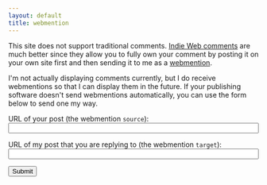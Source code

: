 ```yaml
---
layout: default
title: webmention
---
```


This site does not support traditional comments.  [Indie Web comments][] are much better since they allow you to fully
own your comment by posting it on your own site first and then sending it to me as a [webmention][].  

I'm not actually displaying comments currently, but I do receive webmentions so that I can display them in the future.
If your publishing software doesn't send webmentions automatically, you can use the form below to send one my way.

[Indie Web comments]: http://indiewebcamp.com/comment
[webmention]: http://indiewebcamp.com/webmention

<form method="POST">
  <p><label>URL of your post (the webmention <code>source</code>):<br>
  <input type="url" name="source" style="width: 100%"></label></p>

  <p><label>URL of my post that you are replying to (the webmention <code>target</code>):<br>
  <input type="url" name="target" style="width: 100%"></label></p>

  <p><input type="submit"></p>
</form>

